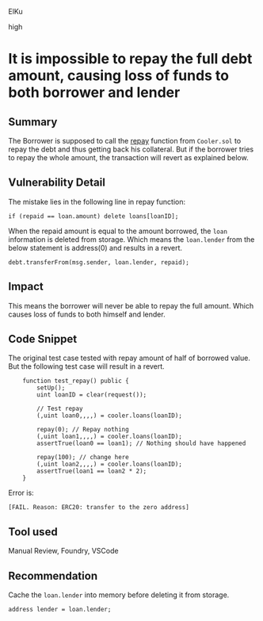 ElKu

high

# It is impossible to repay the full debt amount, causing loss of funds to both borrower and lender

## Summary

The Borrower is supposed to call the [repay](https://github.com/sherlock-audit/2023-01-cooler/blob/main/src/Cooler.sol#L108) function from `Cooler.sol` to repay the debt and thus getting back his collateral. But if the borrower tries to repay the whole amount, the transaction will revert as explained below.

## Vulnerability Detail

The mistake lies in the following line in repay function:
```solidity
if (repaid == loan.amount) delete loans[loanID];
```

When the repaid amount is equal to the amount borrowed, the `loan` information is deleted from storage. Which means the `loan.lender` from the below statement is address(0) and results in a revert.

```solidity
debt.transferFrom(msg.sender, loan.lender, repaid);
```

## Impact

This means the borrower will never be able to repay the full amount. Which causes loss of funds to both himself and lender.

## Code Snippet

The original test case tested with repay amount of half of borrowed value. But the following test case will result in a revert.

```solidity
    function test_repay() public {
        setUp();
        uint loanID = clear(request());

        // Test repay
        (,uint loan0,,,,) = cooler.loans(loanID);

        repay(0); // Repay nothing
        (,uint loan1,,,,) = cooler.loans(loanID);
        assertTrue(loan0 == loan1); // Nothing should have happened

        repay(100); // change here
        (,uint loan2,,,,) = cooler.loans(loanID);
        assertTrue(loan1 == loan2 * 2);
    }
```

Error is:

`[FAIL. Reason: ERC20: transfer to the zero address]`


## Tool used

Manual Review, Foundry, VSCode

## Recommendation

Cache the `loan.lender` into memory before deleting it from storage.

```solidity
address lender = loan.lender;
```

